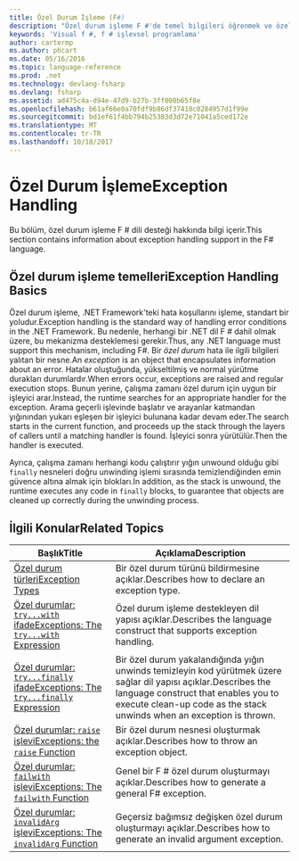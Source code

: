 ```yaml
---
title: Özel Durum İşleme (F#)
description: "Özel durum işleme F #'de temel bilgileri öğrenmek ve özel durum işleme deyimleri ve işlevleri bağlantılarını bulabilirsiniz."
keywords: 'Visual f #, f # işlevsel programlama'
author: cartermp
ms.author: phcart
ms.date: 05/16/2016
ms.topic: language-reference
ms.prod: .net
ms.technology: devlang-fsharp
ms.devlang: fsharp
ms.assetid: ad475c4a-d94e-47d9-b27b-3ff000b65f8e
ms.openlocfilehash: b61af66e0a70fdf9b86df37418c0284957d1f99e
ms.sourcegitcommit: bd1ef61f4bb794b25383d3d72e71041a5ced172e
ms.translationtype: MT
ms.contentlocale: tr-TR
ms.lasthandoff: 10/18/2017
---
```

# <a name="exception-handling"></a><span data-ttu-id="ee8a5-104">Özel Durum İşleme</span><span class="sxs-lookup"><span data-stu-id="ee8a5-104">Exception Handling</span></span>

<span data-ttu-id="ee8a5-105">Bu bölüm, özel durum işleme F # dili desteği hakkında bilgi içerir.</span><span class="sxs-lookup"><span data-stu-id="ee8a5-105">This section contains information about exception handling support in the F# language.</span></span>


## <a name="exception-handling-basics"></a><span data-ttu-id="ee8a5-106">Özel durum işleme temelleri</span><span class="sxs-lookup"><span data-stu-id="ee8a5-106">Exception Handling Basics</span></span>
<span data-ttu-id="ee8a5-107">Özel durum işleme, .NET Framework'teki hata koşullarını işleme, standart bir yoludur.</span><span class="sxs-lookup"><span data-stu-id="ee8a5-107">Exception handling is the standard way of handling error conditions in the .NET Framework.</span></span> <span data-ttu-id="ee8a5-108">Bu nedenle, herhangi bir .NET dil F # dahil olmak üzere, bu mekanizma desteklemesi gerekir.</span><span class="sxs-lookup"><span data-stu-id="ee8a5-108">Thus, any .NET language must support this mechanism, including F#.</span></span> <span data-ttu-id="ee8a5-109">Bir *özel durum* hata ile ilgili bilgileri yalıtan bir nesne.</span><span class="sxs-lookup"><span data-stu-id="ee8a5-109">An *exception* is an object that encapsulates information about an error.</span></span> <span data-ttu-id="ee8a5-110">Hatalar oluştuğunda, yükseltilmiş ve normal yürütme durakları durumlardır.</span><span class="sxs-lookup"><span data-stu-id="ee8a5-110">When errors occur, exceptions are raised and regular execution stops.</span></span> <span data-ttu-id="ee8a5-111">Bunun yerine, çalışma zamanı özel durum için uygun bir işleyici arar.</span><span class="sxs-lookup"><span data-stu-id="ee8a5-111">Instead, the runtime searches for an appropriate handler for the exception.</span></span> <span data-ttu-id="ee8a5-112">Arama geçerli işlevinde başlatır ve arayanlar katmandan yığınından yukarı eşleşen bir işleyici bulunana kadar devam eder.</span><span class="sxs-lookup"><span data-stu-id="ee8a5-112">The search starts in the current function, and proceeds up the stack through the layers of callers until a matching handler is found.</span></span> <span data-ttu-id="ee8a5-113">İşleyici sonra yürütülür.</span><span class="sxs-lookup"><span data-stu-id="ee8a5-113">Then the handler is executed.</span></span>

<span data-ttu-id="ee8a5-114">Ayrıca, çalışma zamanı herhangi kodu çalıştırır yığın unwound olduğu gibi `finally` nesneleri doğru unwinding işlemi sırasında temizlendiğinden emin güvence altına almak için blokları.</span><span class="sxs-lookup"><span data-stu-id="ee8a5-114">In addition, as the stack is unwound, the runtime executes any code in `finally` blocks, to guarantee that objects are cleaned up correctly during the unwinding process.</span></span>


## <a name="related-topics"></a><span data-ttu-id="ee8a5-115">İlgili Konular</span><span class="sxs-lookup"><span data-stu-id="ee8a5-115">Related Topics</span></span>

|<span data-ttu-id="ee8a5-116">Başlık</span><span class="sxs-lookup"><span data-stu-id="ee8a5-116">Title</span></span>|<span data-ttu-id="ee8a5-117">Açıklama</span><span class="sxs-lookup"><span data-stu-id="ee8a5-117">Description</span></span>|
|-----|-----------|
|[<span data-ttu-id="ee8a5-118">Özel durum türleri</span><span class="sxs-lookup"><span data-stu-id="ee8a5-118">Exception Types</span></span>](exception-types.md)|<span data-ttu-id="ee8a5-119">Bir özel durum türünü bildirmesine açıklar.</span><span class="sxs-lookup"><span data-stu-id="ee8a5-119">Describes how to declare an exception type.</span></span>|
|[<span data-ttu-id="ee8a5-120">Özel durumlar: `try...with` ifade</span><span class="sxs-lookup"><span data-stu-id="ee8a5-120">Exceptions: The `try...with` Expression</span></span>](the-try-with-expression.md)|<span data-ttu-id="ee8a5-121">Özel durum işleme destekleyen dil yapısı açıklar.</span><span class="sxs-lookup"><span data-stu-id="ee8a5-121">Describes the language construct that supports exception handling.</span></span>|
|[<span data-ttu-id="ee8a5-122">Özel durumlar: `try...finally` ifade</span><span class="sxs-lookup"><span data-stu-id="ee8a5-122">Exceptions: The `try...finally` Expression</span></span>](the-try-finally-expression.md)|<span data-ttu-id="ee8a5-123">Bir özel durum yakalandığında yığın unwinds temizleyin kod yürütmek üzere sağlar dil yapısı açıklar.</span><span class="sxs-lookup"><span data-stu-id="ee8a5-123">Describes the language construct that enables you to execute clean-up code as the stack unwinds when an exception is thrown.</span></span>|
|[<span data-ttu-id="ee8a5-124">Özel durumlar: `raise` işlevi</span><span class="sxs-lookup"><span data-stu-id="ee8a5-124">Exceptions: the `raise` Function</span></span>](the-raise-Function.md)|<span data-ttu-id="ee8a5-125">Bir özel durum nesnesi oluşturmak açıklar.</span><span class="sxs-lookup"><span data-stu-id="ee8a5-125">Describes how to throw an exception object.</span></span>|
|[<span data-ttu-id="ee8a5-126">Özel durumlar: `failwith` işlevi</span><span class="sxs-lookup"><span data-stu-id="ee8a5-126">Exceptions: The `failwith` Function</span></span>](the-failwith-function.md)|<span data-ttu-id="ee8a5-127">Genel bir F # özel durum oluşturmayı açıklar.</span><span class="sxs-lookup"><span data-stu-id="ee8a5-127">Describes how to generate a general F# exception.</span></span>|
|[<span data-ttu-id="ee8a5-128">Özel durumlar: `invalidArg` işlevi</span><span class="sxs-lookup"><span data-stu-id="ee8a5-128">Exceptions: The `invalidArg` Function</span></span>](the-invalidArg-function.md)|<span data-ttu-id="ee8a5-129">Geçersiz bağımsız değişken özel durum oluşturmayı açıklar.</span><span class="sxs-lookup"><span data-stu-id="ee8a5-129">Describes how to generate an invalid argument exception.</span></span>|
